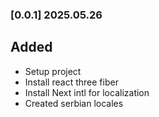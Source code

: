 ### [0.0.1] 2025.05.26

## Added

- Setup project
- Install react three fiber
- Install Next intl for localization
- Created serbian locales

